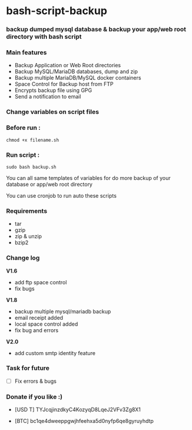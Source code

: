 # bash-script-backup
### backup dumped mysql database  &amp; backup your app/web root directory with bash script

### Main features

 - Backup Application or Web Root directories 
 - Backup MySQL/MariaDB databases, dump and zip
 - Backup multiple MariaDB/MySQL docker containers
 - Space Control for Backup host from FTP
 - Encrypts backup file using GPG
 - Send a notification to email
   
### Change variables on script files

### Before run :
```
chmod +x filename.sh
```
### Run script : 
```
sudo bash backup.sh
```

You can all same templates of variables for do more backup of your database or app/web root directory

You can use cronjob to run auto these scripts

### Requirements

- tar
- gzip 
- zip & unzip
- bzip2


### Change log

**V1.6**
- add ftp space control
- fix bugs

**V1.8**
- backup multiple mysql/mariadb backup
- email receipt added
- local space control added
- fix bug and errors

**V2.0**
- add custom smtp identity feature 

### Task for future

- [ ] Fix errors & bugs

### Donate if you like :)
- [USD T] TYJcqjinzdkyC4KozyqD8LqeJ2VFv3Zg8X1

- [BTC] bc1qe4dweeppgwjhfeehxa5d0nyfp6qe8gyruyhdtp

